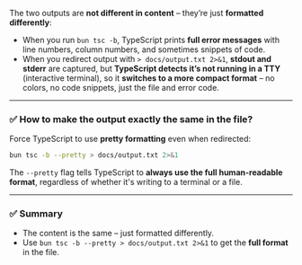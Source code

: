 The two outputs are **not different in content** – they’re just **formatted differently**:

- When you run `bun tsc -b`, TypeScript prints **full error messages** with line numbers, column numbers, and sometimes snippets of code.
- When you redirect output with `> docs/output.txt 2>&1`, **stdout and stderr** are captured, but **TypeScript detects it’s not running in a TTY** (interactive terminal), so it **switches to a more compact format** – no colors, no code snippets, just the file and error code.

---

### ✅ How to make the output **exactly the same** in the file?

Force TypeScript to use **pretty formatting** even when redirected:

```bash
bun tsc -b --pretty > docs/output.txt 2>&1
```

The `--pretty` flag tells TypeScript to **always use the full human-readable format**, regardless of whether it's writing to a terminal or a file.

---

### ✅ Summary

- The content is the same – just formatted differently.
- Use `bun tsc -b --pretty > docs/output.txt 2>&1` to get the **full format** in the file.

